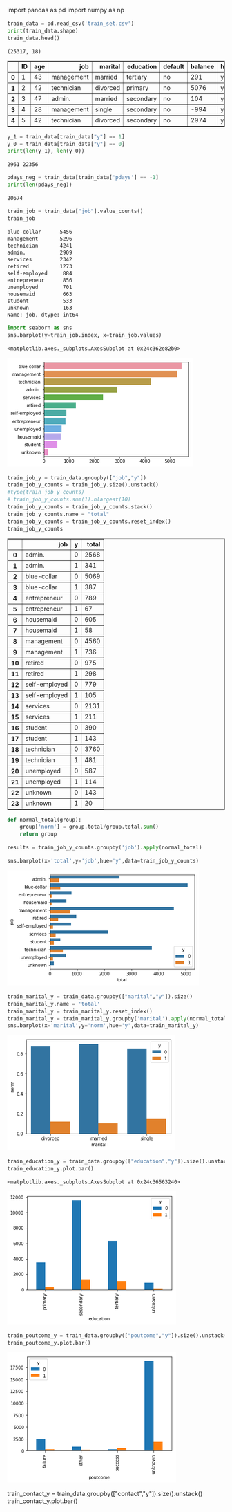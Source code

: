 
import pandas as pd
import numpy as np


```python
train_data = pd.read_csv('train_set.csv')
print(train_data.shape)
train_data.head()
```

    (25317, 18)
    
</style>
<table border="1" class="dataframe">
  <thead>
    <tr style="text-align: right;">
      <th></th>
      <th>ID</th>
      <th>age</th>
      <th>job</th>
      <th>marital</th>
      <th>education</th>
      <th>default</th>
      <th>balance</th>
      <th>housing</th>
      <th>loan</th>
      <th>contact</th>
      <th>day</th>
      <th>month</th>
      <th>duration</th>
      <th>campaign</th>
      <th>pdays</th>
      <th>previous</th>
      <th>poutcome</th>
      <th>y</th>
    </tr>
  </thead>
  <tbody>
    <tr>
      <th>0</th>
      <td>1</td>
      <td>43</td>
      <td>management</td>
      <td>married</td>
      <td>tertiary</td>
      <td>no</td>
      <td>291</td>
      <td>yes</td>
      <td>no</td>
      <td>unknown</td>
      <td>9</td>
      <td>may</td>
      <td>150</td>
      <td>2</td>
      <td>-1</td>
      <td>0</td>
      <td>unknown</td>
      <td>0</td>
    </tr>
    <tr>
      <th>1</th>
      <td>2</td>
      <td>42</td>
      <td>technician</td>
      <td>divorced</td>
      <td>primary</td>
      <td>no</td>
      <td>5076</td>
      <td>yes</td>
      <td>no</td>
      <td>cellular</td>
      <td>7</td>
      <td>apr</td>
      <td>99</td>
      <td>1</td>
      <td>251</td>
      <td>2</td>
      <td>other</td>
      <td>0</td>
    </tr>
    <tr>
      <th>2</th>
      <td>3</td>
      <td>47</td>
      <td>admin.</td>
      <td>married</td>
      <td>secondary</td>
      <td>no</td>
      <td>104</td>
      <td>yes</td>
      <td>yes</td>
      <td>cellular</td>
      <td>14</td>
      <td>jul</td>
      <td>77</td>
      <td>2</td>
      <td>-1</td>
      <td>0</td>
      <td>unknown</td>
      <td>0</td>
    </tr>
    <tr>
      <th>3</th>
      <td>4</td>
      <td>28</td>
      <td>management</td>
      <td>single</td>
      <td>secondary</td>
      <td>no</td>
      <td>-994</td>
      <td>yes</td>
      <td>yes</td>
      <td>cellular</td>
      <td>18</td>
      <td>jul</td>
      <td>174</td>
      <td>2</td>
      <td>-1</td>
      <td>0</td>
      <td>unknown</td>
      <td>0</td>
    </tr>
    <tr>
      <th>4</th>
      <td>5</td>
      <td>42</td>
      <td>technician</td>
      <td>divorced</td>
      <td>secondary</td>
      <td>no</td>
      <td>2974</td>
      <td>yes</td>
      <td>no</td>
      <td>unknown</td>
      <td>21</td>
      <td>may</td>
      <td>187</td>
      <td>5</td>
      <td>-1</td>
      <td>0</td>
      <td>unknown</td>
      <td>0</td>
    </tr>
  </tbody>
</table>
</div>




```python
y_1 = train_data[train_data["y"] == 1]
y_0 = train_data[train_data["y"] == 0]
print(len(y_1), len(y_0))
```

    2961 22356
    


```python
pdays_neg = train_data[train_data['pdays'] == -1]
print(len(pdays_neg))
```

    20674
    


```python
train_job = train_data["job"].value_counts()
train_job
```




    blue-collar      5456
    management       5296
    technician       4241
    admin.           2909
    services         2342
    retired          1273
    self-employed     884
    entrepreneur      856
    unemployed        701
    housemaid         663
    student           533
    unknown           163
    Name: job, dtype: int64




```python
import seaborn as sns
sns.barplot(y=train_job.index, x=train_job.values)
```




    <matplotlib.axes._subplots.AxesSubplot at 0x24c362e82b0>




![png](https://github.com/zhuqiqi19941122/binary-classification-algorithm/blob/master/fig/output_5_1.png)



```python
train_job_y = train_data.groupby(["job","y"])
train_job_y_counts = train_job_y.size().unstack()
#type(train_job_y_counts)
# train_job_y_counts.sum(1).nlargest(10)
train_job_y_counts = train_job_y_counts.stack()
train_job_y_counts.name = "total"
train_job_y_counts = train_job_y_counts.reset_index()
train_job_y_counts
```


</style>
<table border="1" class="dataframe">
  <thead>
    <tr style="text-align: right;">
      <th></th>
      <th>job</th>
      <th>y</th>
      <th>total</th>
    </tr>
  </thead>
  <tbody>
    <tr>
      <th>0</th>
      <td>admin.</td>
      <td>0</td>
      <td>2568</td>
    </tr>
    <tr>
      <th>1</th>
      <td>admin.</td>
      <td>1</td>
      <td>341</td>
    </tr>
    <tr>
      <th>2</th>
      <td>blue-collar</td>
      <td>0</td>
      <td>5069</td>
    </tr>
    <tr>
      <th>3</th>
      <td>blue-collar</td>
      <td>1</td>
      <td>387</td>
    </tr>
    <tr>
      <th>4</th>
      <td>entrepreneur</td>
      <td>0</td>
      <td>789</td>
    </tr>
    <tr>
      <th>5</th>
      <td>entrepreneur</td>
      <td>1</td>
      <td>67</td>
    </tr>
    <tr>
      <th>6</th>
      <td>housemaid</td>
      <td>0</td>
      <td>605</td>
    </tr>
    <tr>
      <th>7</th>
      <td>housemaid</td>
      <td>1</td>
      <td>58</td>
    </tr>
    <tr>
      <th>8</th>
      <td>management</td>
      <td>0</td>
      <td>4560</td>
    </tr>
    <tr>
      <th>9</th>
      <td>management</td>
      <td>1</td>
      <td>736</td>
    </tr>
    <tr>
      <th>10</th>
      <td>retired</td>
      <td>0</td>
      <td>975</td>
    </tr>
    <tr>
      <th>11</th>
      <td>retired</td>
      <td>1</td>
      <td>298</td>
    </tr>
    <tr>
      <th>12</th>
      <td>self-employed</td>
      <td>0</td>
      <td>779</td>
    </tr>
    <tr>
      <th>13</th>
      <td>self-employed</td>
      <td>1</td>
      <td>105</td>
    </tr>
    <tr>
      <th>14</th>
      <td>services</td>
      <td>0</td>
      <td>2131</td>
    </tr>
    <tr>
      <th>15</th>
      <td>services</td>
      <td>1</td>
      <td>211</td>
    </tr>
    <tr>
      <th>16</th>
      <td>student</td>
      <td>0</td>
      <td>390</td>
    </tr>
    <tr>
      <th>17</th>
      <td>student</td>
      <td>1</td>
      <td>143</td>
    </tr>
    <tr>
      <th>18</th>
      <td>technician</td>
      <td>0</td>
      <td>3760</td>
    </tr>
    <tr>
      <th>19</th>
      <td>technician</td>
      <td>1</td>
      <td>481</td>
    </tr>
    <tr>
      <th>20</th>
      <td>unemployed</td>
      <td>0</td>
      <td>587</td>
    </tr>
    <tr>
      <th>21</th>
      <td>unemployed</td>
      <td>1</td>
      <td>114</td>
    </tr>
    <tr>
      <th>22</th>
      <td>unknown</td>
      <td>0</td>
      <td>143</td>
    </tr>
    <tr>
      <th>23</th>
      <td>unknown</td>
      <td>1</td>
      <td>20</td>
    </tr>
  </tbody>
</table>
</div>




```python
def normal_total(group):
    group['norm'] = group.total/group.total.sum()
    return group
```


```python
results = train_job_y_counts.groupby('job').apply(normal_total)
```


```python
sns.barplot(x='total',y='job',hue='y',data=train_job_y_counts)
```




![png](https://github.com/zhuqiqi19941122/binary-classification-algorithm/blob/master/fig/output_9_1.png)



```python
train_marital_y = train_data.groupby(["marital","y"]).size()
train_marital_y.name = 'total'
train_marital_y = train_marital_y.reset_index()
train_marital_y = train_marital_y.groupby('marital').apply(normal_total)
sns.barplot(x='marital',y='norm',hue='y',data=train_marital_y)
```



![png](https://github.com/zhuqiqi19941122/binary-classification-algorithm/blob/master/fig/output_10_1.png)



```python
train_education_y = train_data.groupby(["education","y"]).size().unstack()
train_education_y.plot.bar()
```




    <matplotlib.axes._subplots.AxesSubplot at 0x24c36563240>




![png](https://github.com/zhuqiqi19941122/binary-classification-algorithm/blob/master/fig/output_11_1.png)



```python
train_poutcome_y = train_data.groupby(["poutcome","y"]).size().unstack()
train_poutcome_y.plot.bar()
```




![png](https://github.com/zhuqiqi19941122/binary-classification-algorithm/blob/master/fig/output_12_1.png)


train_contact_y = train_data.groupby(["contact","y"]).size().unstack()
train_contact_y.plot.bar()
